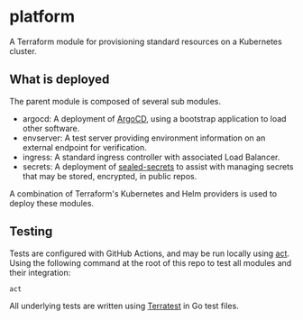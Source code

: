 # platform

A Terraform module for provisioning standard resources on a Kubernetes cluster.

## What is deployed

The parent module is composed of several sub modules.

- argocd: A deployment of [ArgoCD](https://argoproj.github.io/argo-cd/), using a bootstrap application to load other software.
- envserver: A test server providing environment information on an external endpoint for verification.
- ingress: A standard ingress controller with associated Load Balancer.
- secrets: A deployment of [sealed-secrets](https://github.com/bitnami-labs/sealed-secrets) to assist with managing secrets that may be stored, encrypted, in public repos.

A combination of Terraform's Kubernetes and Helm providers is used to deploy these modules.

## Testing

Tests are configured with GitHub Actions, and may be run locally using [act](https://github.com/nektos/act). Using the following command at the root of this repo to test all modules and their integration:

    act

All underlying tests are written using [Terratest](https://github.com/gruntwork-io/terratest) in Go test files.
